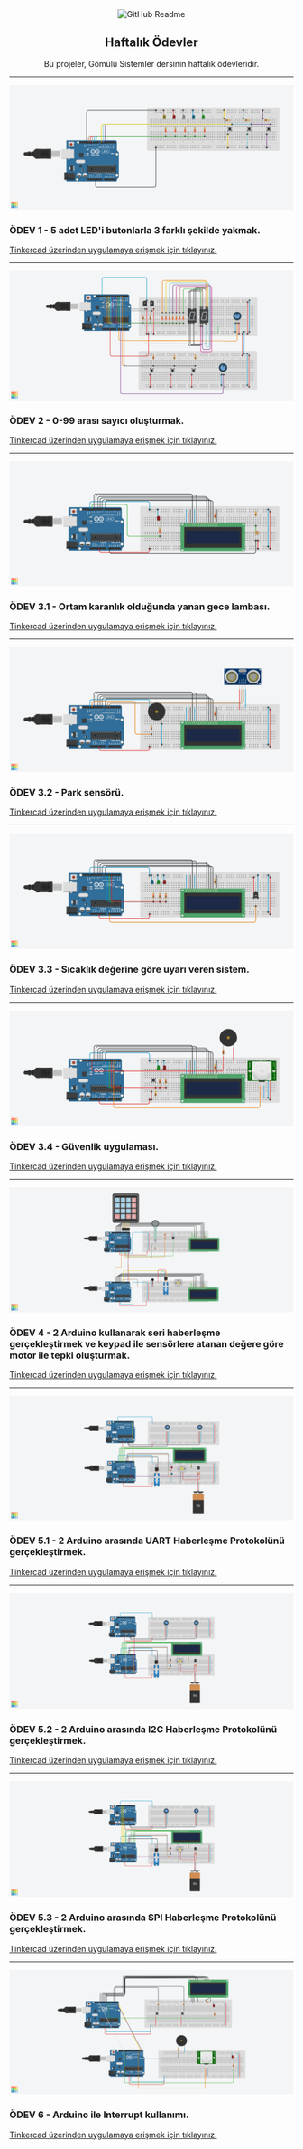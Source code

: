 <p align="center">
 <img width="99px" height="75px" src="https://github.com/nejlasahin/gomulu_sistemler/blob/main/README/logo.png" align="center" alt="GitHub Readme" />
 <h2 align="center">Haftalık Ödevler</h2>
 <p align="center">Bu projeler, Gömülü Sistemler dersinin haftalık ödevleridir.</p>
</p>

---
![](./odev_1/circuit-design/odev1.png)
### ÖDEV 1 - 5 adet LED'i butonlarla 3 farklı şekilde yakmak.
[Tinkercad üzerinden uygulamaya erişmek için tıklayınız.](https://www.tinkercad.com/things/2Bv68uwMsGA)

---
![](./odev_2/circuit-design/odev2.png)
### ÖDEV 2 - 0-99 arası sayıcı oluşturmak.
[Tinkercad üzerinden uygulamaya erişmek için tıklayınız.](https://www.tinkercad.com/things/hBaAnGTJzfU)

---
![](./odev_3/circuit-design/odev3.1.png)
### ÖDEV 3.1 - Ortam karanlık olduğunda yanan gece lambası.
[Tinkercad üzerinden uygulamaya erişmek için tıklayınız.](https://www.tinkercad.com/things/1VxzkJ0X3Xy)

---
![](./odev_3/circuit-design/odev3.2.png)
### ÖDEV 3.2 - Park sensörü.
[Tinkercad üzerinden uygulamaya erişmek için tıklayınız.](https://www.tinkercad.com/things/2nonT9hfrXY)

---
![](./odev_3/circuit-design/odev3.3.png)
### ÖDEV 3.3 - Sıcaklık değerine göre uyarı veren sistem.
[Tinkercad üzerinden uygulamaya erişmek için tıklayınız.](https://www.tinkercad.com/things/lmTA46y3VdH)

---
![](./odev_3/circuit-design/odev3.4.png)
### ÖDEV 3.4 - Güvenlik uygulaması.
[Tinkercad üzerinden uygulamaya erişmek için tıklayınız.](https://www.tinkercad.com/things/jB9YJtYYfDs)

---
![](./odev_4/circuit-design/odev4.png)
### ÖDEV 4 - 2 Arduino kullanarak seri haberleşme gerçekleştirmek ve keypad ile sensörlere atanan değere göre motor ile tepki oluşturmak.
[Tinkercad üzerinden uygulamaya erişmek için tıklayınız.](https://www.tinkercad.com/things/1LL5ltj1nSQ)

---
![](./odev_5/circuit-design/odev5.1-UART.png)
### ÖDEV 5.1 - 2 Arduino arasında UART Haberleşme Protokolünü gerçekleştirmek.
[Tinkercad üzerinden uygulamaya erişmek için tıklayınız.](https://www.tinkercad.com/things/1lzECLQex5D)

---
![](./odev_5/circuit-design/odev5.2-I2C.png)
### ÖDEV 5.2 - 2 Arduino arasında I2C Haberleşme Protokolünü gerçekleştirmek.
[Tinkercad üzerinden uygulamaya erişmek için tıklayınız.](https://www.tinkercad.com/things/086rEkfoqCF)

---
![](./odev_5/circuit-design/odev5.3-SPI.png)
### ÖDEV 5.3 - 2 Arduino arasında SPI Haberleşme Protokolünü gerçekleştirmek.
[Tinkercad üzerinden uygulamaya erişmek için tıklayınız.](https://www.tinkercad.com/things/6L13HKU74am)

---
![](./odev_6/circuit-design/odev6.png)
### ÖDEV 6 - Arduino ile Interrupt kullanımı.
[Tinkercad üzerinden uygulamaya erişmek için tıklayınız.](https://www.tinkercad.com/things/bMrVa27EZGm)
